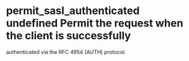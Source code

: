 # permit_sasl_authenticated undefined  Permit the request when the client is successfully
authenticated via the RFC 4954 (AUTH) protocol. 